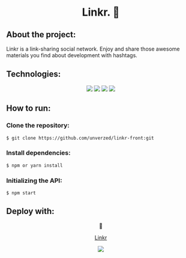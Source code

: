 <div align="center">
<h1>Linkr. 🔗 </h1>
  </div>
<h2>About the project:</h2>
<p>Linkr is a link-sharing social network. Enjoy and share those awesome materials you find about development with hashtags.</p>

<h2>Technologies:</h2>
<div align="center">
<img src="https://img.shields.io/badge/html5-%23E34F26.svg?style=for-the-badge&logo=html5&logoColor=white">
<img src="https://img.shields.io/badge/styled--components-DB7093?style=for-the-badge&logo=styled-components&logoColor=white">
<img src="https://img.shields.io/badge/react-%2320232a.svg?style=for-the-badge&logo=react&logoColor=%2361DAFB">
<img src="https://img.shields.io/badge/javascript-%23323330.svg?style=for-the-badge&logo=javascript&logoColor=%23F7DF1E">
  </div>
<h2>How to run:</h2>

<h3>Clone the repository:</h3>

```
$ git clone https://github.com/unverzed/linkr-front:git
```

<h3>Install dependencies:</h3>

```
$ npm or yarn install
```

<h3>Initializing the API:</h3>

```
$ npm start
```
<h2>Deploy with: </h2>
<div align="center">
  🔗
  <p> <a href="https://linkr-front-pi.vercel.app/">Linkr</a></p>
<img src="https://img.shields.io/badge/vercel-%23000000.svg?style=for-the-badge&logo=vercel&logoColor=white">
  </div>
